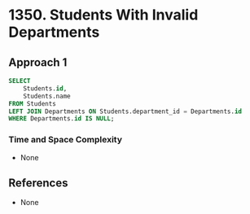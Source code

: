 # 1350. Students With Invalid Departments

## Approach 1

```sql
SELECT
    Students.id,
    Students.name
FROM Students
LEFT JOIN Departments ON Students.department_id = Departments.id
WHERE Departments.id IS NULL;
```

### Time and Space Complexity
- None

## References
- None